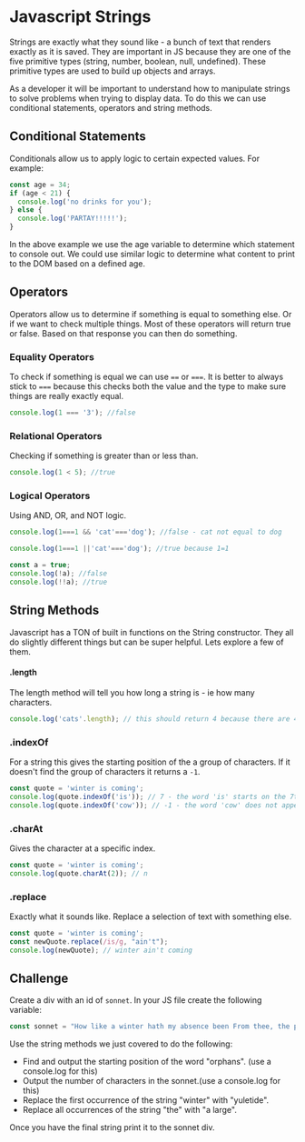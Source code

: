 # Javascript Strings

Strings are exactly what they sound like - a bunch of text that renders exactly as it is saved.  They are important in JS because they are one of the five primitive types (string, number, boolean, null, undefined).  These primitive types are used to build up objects and arrays.

As a developer it will be important to understand how to manipulate strings to solve problems when trying to display data.  To do this we can use conditional statements, operators and string methods.

## Conditional Statements
Conditionals allow us to apply logic to certain expected values.  For example:
```js
const age = 34;
if (age < 21) {
  console.log('no drinks for you');
} else {
  console.log('PARTAY!!!!!');
}
```
In the above example we use the age variable to determine which statement to console out.  We could use similar logic to determine what content to print to the DOM based on a defined age.

## Operators
Operators allow us to determine if something is equal to something else.  Or if we want to check multiple things.  Most of these operators will return true or false.  Based on that response you can then do something.
### Equality Operators
To check if something is equal we can use `==` or `===`.  It is better to always stick to `===` because this checks both the value and the type to make sure things are really exactly equal.
```js
console.log(1 === '3'); //false
```

### Relational Operators
Checking if something is greater than or less than.
```js
console.log(1 < 5); //true
```

### Logical Operators
Using AND, OR, and NOT logic.
```js
console.log(1===1 && 'cat'==='dog'); //false - cat not equal to dog
```

```js
console.log(1===1 ||'cat'==='dog'); //true because 1=1
```

```js
const a = true;
console.log(!a); //false
console.log(!!a); //true
```

## String Methods
Javascript has a TON of built in functions on the String constructor.  They all do slightly different things but can be super helpful.  Lets explore a few of them.
#### .length
The length method will tell you how long a string is - ie how many characters.
```js
console.log('cats'.length); // this should return 4 because there are 4 letters in cats
```

### .indexOf
For a string this gives the starting position of the a group of characters.  If it doesn't find the group of characters it returns a `-1`.
```js
const quote = 'winter is coming';
console.log(quote.indexOf('is')); // 7 - the word 'is' starts on the 7th index
console.log(quote.indexOf('cow')); // -1 - the word 'cow' does not appear in this string
```

### .charAt
Gives the character at a specific index.
```js
const quote = 'winter is coming';
console.log(quote.charAt(2)); // n
```

### .replace
Exactly what it sounds like.  Replace a selection of text with something else.
```js
const quote = 'winter is coming';
const newQuote.replace(/is/g, "ain't");
console.log(newQuote); // winter ain't coming
```

## Challenge
Create a div with an id of `sonnet`.  In your JS file create the following variable:
```js
const sonnet = "How like a winter hath my absence been From thee, the pleasure of the fleeting year! What freezings have I felt, what dark days seen! What old December's bareness everywhere! And yet this time removed was summer's time; The teeming autumn, big with rich increase, Bearing the wanton burden of the prime, Like widow'd wombs after their lords' decease: Yet this abundant issue seemed to me But hope of orphans, and unfathered fruit; For summer and his pleasures wait on thee, And, thou away, the very birds are mute: Or, if they sing, 'tis with so dull a cheer, That leaves look pale, dreading the winter's near.";
```

Use the string methods we just covered to do the following:
* Find and output the starting position of the word "orphans". (use a console.log for this)
* Output the number of characters in the sonnet.(use a console.log for this)
* Replace the first occurrence of the string "winter" with "yuletide".
* Replace all occurrences of the string "the" with "a large".

Once you have the final string print it to the sonnet div.